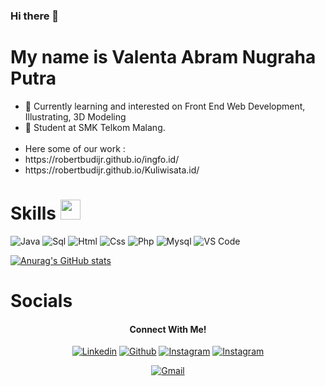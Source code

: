 ### Hi there 👋

# My name is Valenta Abram Nugraha Putra 
<ul>
  <li>🌱 Currently learning and interested on Front End Web Development, Illustrating, 3D Modeling </li>
  <li>💼 Student at SMK Telkom Malang.</li>
  <br/>
  <li> Here some of our work : </li>
  <li> https://robertbudijr.github.io/ingfo.id/ </li>
  <li> https://robertbudijr.github.io/Kuliwisata.id/ </li>
</ul>

# Skills <img src = "https://media2.giphy.com/media/QssGEmpkyEOhBCb7e1/giphy.gif?cid=ecf05e47a0n3gi1bfqntqmob8g9aid1oyj2wr3ds3mg700bl&rid=giphy.gif" width = 32px>

![Java](http://img.shields.io/badge/-Java-e8892f?style=flat-square&logo=java&logoColor=white)
![Sql](http://img.shields.io/badge/-Sql-00758f?style=flat-square&logo=Mysql&logoColor=white)
![Html](http://img.shields.io/badge/-Html-e24c27?style=flat-square&logo=html5&logoColor=white)
![Css](http://img.shields.io/badge/-Css-2a65f1?style=flat-square&logo=css3&logoColor=white)
![Php](http://img.shields.io/badge/-Php-767bb3?style=flat-square&logo=php&logoColor=white)
![Mysql](http://img.shields.io/badge/-Mysql-white?style=flat-square&logo=mysql)
![VS Code](http://img.shields.io/badge/-VS%20Code-black?style=flat-square&logo=visualstudiocode&logoColor=3aa7f2)


[![Anurag's GitHub stats](https://github-readme-stats.vercel.app/api?username=robertbudijr&show_icons=true&theme=gotham)](https://github.com/anuraghazra/github-readme-stats)

# Socials
<h4 align="center">Connect With Me!</h4>
<p align="center">
  <a href="https://www.linkedin.com/in/valenta-abram-nugraha-putra-440216238/"><img alt="Linkedin" title="Valent's Linkedin" src="https://img.shields.io/badge/LinkedIn-0077B5?style=for-the-badge&logo=linkedin&logoColor=white"></a>
  <a href="https://github.com/RobertBudiJr"><img alt="Github" title="Valent's Github" src="https://img.shields.io/badge/GitHub-100000?style=for-the-badge&logo=github&logoColor=white"></a>
  <a href="https://instagram.com/cicellion_?igshid=YmMyMTA2M2Y=/"><img alt="Instagram" title="Project Instagram" src="https://img.shields.io/badge/Instagram-E4405F?style=for-the-badge&logo=instagram&logoColor=white"></a>
    <a href="https://www.instagram.com/valent_89/"><img alt="Instagram" title="Private Instagram" src="https://img.shields.io/badge/Instagram-E4405F?style=for-the-badge&logo=instagram&logoColor=white"></a>
 </p>
 <p align="center">
  <a href="valenta.anp@gmail.com"><img alt="Gmail" title="Valent's Gmail" src="https://img.shields.io/badge/Gmail-D14836?style=for-the-badge&logo=gmail&logoColor=white"></a>
</p>

